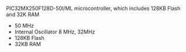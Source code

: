 PIC32MX250F128D-50I/ML microcontroller, which includes 128KB Flash and 32K RAM

* 50 MHz
* Internal Oscillator 8 MHz, 32MHz
* 128KB Flash
* 32KB RAM

